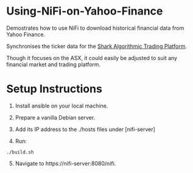 # Using-NiFi-on-Yahoo-Finance

Demostrates how to use NiFi to download historical financial data from Yahoo Finance.

Synchronises the ticker data for the [Shark Algorithmic Trading Platform](https://github.com/danielneil/Shark).

Though it focuses on the ASX, it could easily be adjusted to suit any financial market and trading platform.

# Setup Instructions

1. Install ansible on your local machine.

2. Prepare a vanilla Debian server.

3. Add its IP address to the ./hosts files under [nifi-server]

4. Run: 
```
./build.sh
```
5. Navigate to https://nifi-server:8080/nifi. 

